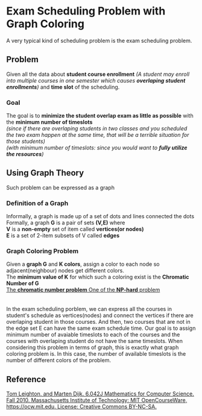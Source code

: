 # Exam Scheduling Problem with Graph Coloring
A very typical kind of scheduling problem is the exam scheduling problem.
## Problem
Given all the data about **student course enrollment**
*(A student may enroll into multiple courses in one semester which causes **overlaping student enrollments**)* 
and **time slot** of the scheduling.
### Goal
The goal is to **minimize the student overlap exam as little as possible** with the **minimum number of timeslots**
</br>*(since if there are overlaping students in two classes and you scheduled the two exam happen at the same time, that will be a terrible situation for those students)*
</br>*(with minimum number of timeslots: since you would want to **fully utilize the resources**)*
## Using Graph Theory
Such problem can be expressed as a graph
### Definition of a Graph
Informally, a graph is made up of a set of dots and lines connected the dots
</br>Formally, a graph **G** is a pair of sets **(V,E)** where 
</br>**V** is a **non-empty** set of item called **vertices(or nodes)**
</br>**E** is a set of 2-item subsets of V called **edges**
### Graph Coloring Problem
Given a **graph G** and **K colors**, assign a color to each node so adjacent(neighbour) nodes get different colors.
</br>The **minimum value of K** for which such a coloring exist is the **Chromatic Number of G**
</br>[The **chromatic number problem** One of the **NP-hard** problem](https://en.wikipedia.org/wiki/Graph_coloring)
</br>
</br>
</br>
In the exam scheduling porblem, we can express all the courses in student's schedule as vertices(nodes) and connect the vertices if there are overlaping student in those courses. And then, two courses that are not in the edge set E can have the same exam schedule time. Our goal is to assign minimum number of avaiable timeslots to each of the courses and the courses with overlaping student do not have the same timeslots. When considering this problem in terms of graph, this is exactly what graph coloring problem is. In this case, the number of available timeslots is the number of different colors of the problem.

## Reference
[Tom Leighton, and Marten Dijk. 6.042J Mathematics for Computer Science. Fall 2010. Massachusetts Institute of Technology: MIT OpenCourseWare, https://ocw.mit.edu. License: Creative Commons BY-NC-SA.](https://ocw.mit.edu/courses/electrical-engineering-and-computer-science/6-042j-mathematics-for-computer-science-fall-2010/video-lectures/lecture-6-graph-theory-and-coloring/)
